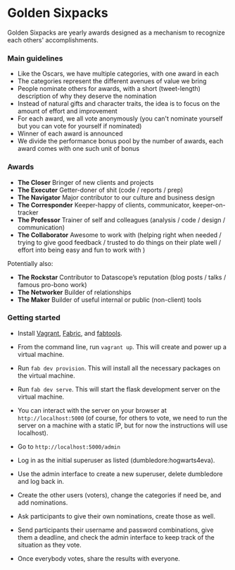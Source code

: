 # Golden Sixpacks

Golden Sixpacks are yearly awards designed
as a mechanism to recognize each others' accomplishments.

### Main guidelines

- Like the Oscars, we have multiple categories, with one award in each
- The categories represent the different avenues of value we bring
- People nominate others for awards, with a short (tweet-length)
  description of why they deserve the nomination
- Instead of natural gifts and character traits, the idea is to focus on the amount of effort and improvement
- For each award, we all vote anonymously (you can't nominate yourself but you can vote for yourself if nominated)
- Winner of each award is announced
- We divide the performance bonus pool by the number of awards, each award comes with one such unit of bonus

### Awards
- **The Closer**  Bringer of new clients and projects
- **The Executer**  Getter-doner of shit (code / reports / prep)
- **The Navigator**  Major contributor to our culture and business design
- **The Corresponder** Keeper-happy of clients, communicator, keeper-on-tracker
- **The Professor**  Trainer of self and colleagues (analysis / code / design
/ communication)
- **The Collaborator**  Awesome to work with (helping
right when needed / trying to give good feedback / trusted to do things on their plate well / effort into being easy and fun to
work with )


Potentially also:
- **The Rockstar**  Contributor to Datascope’s reputation (blog posts / talks /
famous pro-bono work)
- **The Networker**  Builder of relationships
- **The Maker**  Builder of useful internal or public (non-client) tools


### Getting started
* Install [Vagrant](http://vagrantup.com),
[Fabric](http://fabric.readthedocs.org/en/latest/installation.html),
and [fabtools](http://fabtools.readthedocs.org/en/latest/).

* From the command line, run `vagrant up`. This will
create and power up a virtual machine.

* Run `fab dev provision`. This will install all the necessary
packages on the virtual machine.

* Run `fab dev serve`. This will start the flask development server on the
virtual machine.

* You can interact with the server on your browser at `http://localhost:5000` 
(of course, for others to vote, we need to run the server on a machine with a 
static IP, but for now the instructions will use localhost).

* Go to `http://localhost:5000/admin`
 
* Log in as the initial superuser as listed (dumbledore:hogwarts4eva).
 
* Use the admin interface to create a new superuser, delete dumbledore and log back in.
 
* Create the other users (voters), change the categories if need be, and add nominations.

* Ask participants to give their own nominations, create those as well.
 
* Send participants their username and password combinations, give them a deadline, and 
check the admin interface to keep track of the situation as they vote.

* Once everybody votes, share the results with everyone.




